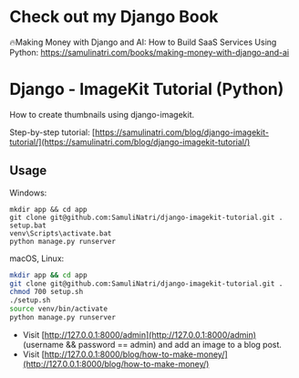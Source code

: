# Check out my Django Book

🔥Making Money with Django and AI: How to Build SaaS Services Using Python: https://samulinatri.com/books/making-money-with-django-and-ai

# Django - ImageKit Tutorial (Python)

How to create thumbnails using django-imagekit.

Step-by-step tutorial: [https://samulinatri.com/blog/django-imagekit-tutorial/](https://samulinatri.com/blog/django-imagekit-tutorial/)

## Usage

Windows:

```
mkdir app && cd app
git clone git@github.com:SamuliNatri/django-imagekit-tutorial.git .
setup.bat
venv\Scripts\activate.bat
python manage.py runserver
```

macOS, Linux:

```bash
mkdir app && cd app
git clone git@github.com:SamuliNatri/django-imagekit-tutorial.git .
chmod 700 setup.sh
./setup.sh
source venv/bin/activate
python manage.py runserver
```

- Visit [http://127.0.0.1:8000/admin](http://127.0.0.1:8000/admin) (username && password == admin) and add an image to a blog post.
- Visit [http://127.0.0.1:8000/blog/how-to-make-money/](http://127.0.0.1:8000/blog/how-to-make-money/)